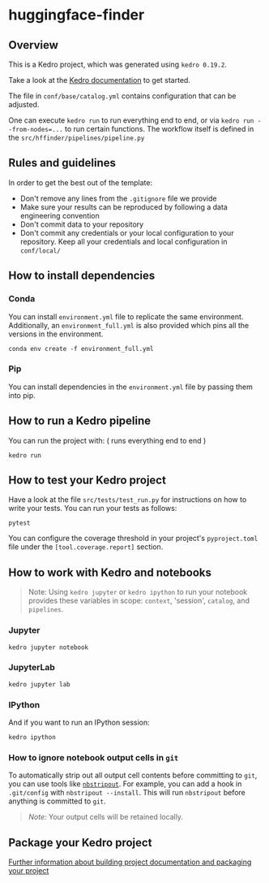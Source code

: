 # huggingface-finder

## Overview

This is a Kedro project, which was generated using `kedro 0.19.2`.

Take a look at the [Kedro documentation](https://docs.kedro.org) to get started.

The file in `conf/base/catalog.yml` contains configuration that can be adjusted. 

One can execute `kedro run` to run everything end to end, or via `kedro run --from-nodes=...` to run certain functions.
The workflow itself is defined in the `src/hffinder/pipelines/pipeline.py`


## Rules and guidelines

In order to get the best out of the template:

* Don't remove any lines from the `.gitignore` file we provide
* Make sure your results can be reproduced by following a data engineering convention
* Don't commit data to your repository
* Don't commit any credentials or your local configuration to your repository. Keep all your credentials and local configuration in `conf/local/`

## How to install dependencies

### Conda

You can install `environment.yml` file to replicate the same environment. Additionally, 
an `environment_full.yml` is also provided which pins all the versions in the environment.

```shell
conda env create -f environment_full.yml
```

### Pip

You can install dependencies in the `environment.yml` file by passing them into pip.

## How to run a Kedro pipeline

You can run the project with: ( runs everything end to end )

```
kedro run
```

## How to test your Kedro project

Have a look at the file `src/tests/test_run.py` for instructions on how to write your tests. You can run your tests as follows:

```
pytest
```

You can configure the coverage threshold in your project's `pyproject.toml` file under the `[tool.coverage.report]` section.


## How to work with Kedro and notebooks

> Note: Using `kedro jupyter` or `kedro ipython` to run your notebook provides these variables in scope:
> `context`, 'session', `catalog`, and `pipelines`.

### Jupyter
```
kedro jupyter notebook
```

### JupyterLab
```
kedro jupyter lab
```

### IPython
And if you want to run an IPython session:

```
kedro ipython
```

### How to ignore notebook output cells in `git`
To automatically strip out all output cell contents before committing to `git`, you can use tools like [`nbstripout`](https://github.com/kynan/nbstripout).
For example, you can add a hook in `.git/config` with `nbstripout --install`. 
This will run `nbstripout` before anything is committed to `git`.

> *Note:* Your output cells will be retained locally.

## Package your Kedro project

[Further information about building project documentation and packaging your project](https://docs.kedro.org/en/stable/tutorial/package_a_project.html)
